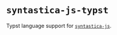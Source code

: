 # `syntastica-js-typst`

Typst language support for [`syntastica-js`](https://www.npmjs.com/package/@syntastica/core).
